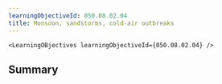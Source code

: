```yaml
---
learningObjectiveId: 050.08.02.04
title: Monsoon, sandstorms, cold-air outbreaks
---
```


```tsx eval
<LearningOBjectives learningObjectiveId={050.08.02.04} />
```

## Summary
